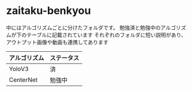 # zaitaku-benkyou

中にはアルゴリズムごとに分けたフォルダです。
勉強済と勉強中のアルゴリズムが下のテーブルに記載されています
それぞれのフォルダに短い説明があり、アウトプット画像や動画も連携してあります

| アルゴリズム | ステータス |
|-----------|---------|
| YoloV3    |  済     |
| CenterNet | 勉強中　 |

